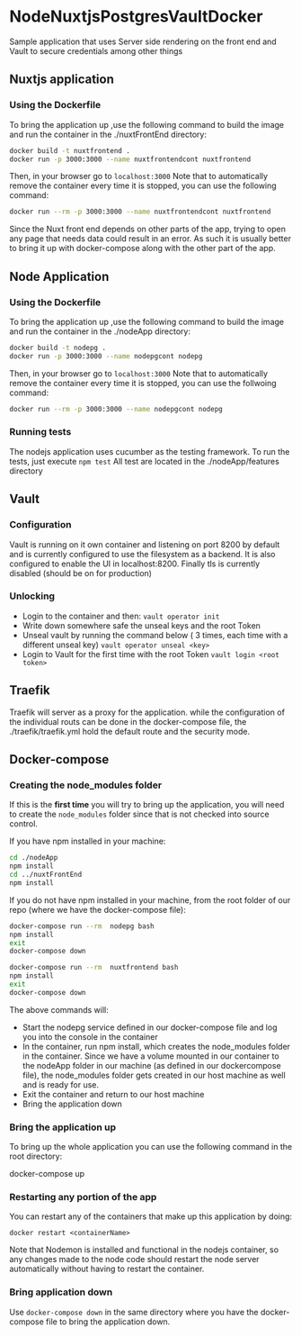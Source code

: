 # NodeNuxtjsPostgresVaultDocker

Sample application that uses Server side rendering on the front end and Vault to secure credentials among other things

## Nuxtjs application

### Using the Dockerfile

To bring the application up ,use the following command to build the image and run the container in the ./nuxtFrontEnd directory:


``` bash
docker build -t nuxtfrontend .
docker run -p 3000:3000 --name nuxtfrontendcont nuxtfrontend
```


Then, in your browser go to  `localhost:3000`
Note that to automatically remove the container every time it is stopped, you can use the following command:

``` bash
docker run --rm -p 3000:3000 --name nuxtfrontendcont nuxtfrontend
```

Since the Nuxt front end depends on other parts of the app, trying to open any page that needs data could result in an error. As such it is usually better to bring it up with docker-compose along with the other part of the app.

## Node Application

### Using the Dockerfile

To bring the application up ,use the following command to build the image and run the container in the ./nodeApp directory:

``` bash
docker build -t nodepg .
docker run -p 3000:3000 --name nodepgcont nodepg
 ```

Then, in your browser go to  ``` localhost:3000 ```
Note that to automatically remove the container every time it is stopped, you can use the follwoing command:

``` bash
docker run --rm -p 3000:3000 --name nodepgcont nodepg
```

### Running tests

The nodejs application uses cucumber as the testing framework. To run the tests, just execute ```npm test``` All test are located in the ./nodeApp/features directory

## Vault

### Configuration

Vault is running on it own container and listening on port 8200 by default and is currently configured to use the filesystem as a backend. It is also configured to enable the UI in localhost:8200. Finally tls is currently disabled (should be on for production)

### Unlocking

- Login to the container and then:
```vault operator init```
- Write down somewhere safe the unseal keys and the root Token
- Unseal vault by running the command below ( 3 times, each time with a different unseal key)
```vault operator unseal <key>```
- Login to Vault for the first time with the root Token
```vault login <root token>```

## Traefik

Traefik will server as a proxy for the application. while the configuration of the individual routs can be done in the docker-compose file, the ./traefik/traefik.yml hold the default route and the security mode.

## Docker-compose

### Creating the node_modules folder
If this is the **first time** you will try to bring up the application, you will need to create the ```node_modules``` folder since that is not checked into source control.

If you have npm installed in your machine:

``` bash
cd ./nodeApp
npm install
cd ../nuxtFrontEnd
npm install
```

If you do not have npm installed in your machine, from the root folder of our repo (where we have the docker-compose file):

``` bash
docker-compose run --rm  nodepg bash
npm install
exit
docker-compose down

docker-compose run --rm  nuxtfrontend bash
npm install
exit
docker-compose down
```

The above commands will:

- Start the nodepg service defined in our docker-compose file and log you  into the console in the container
- In the container, run npm install, which creates the node_modules folder in the container. Since we have a volume mounted in our container to the nodeApp folder in our machine (as defined in our dockercompose file), the node_modules folder gets created in our host machine as well and is ready for use.
- Exit the container and return to our host machine
- Bring the application down

### Bring the application up

To bring up the whole application you can use the following command in the root directory:

docker-compose up

### Restarting any portion of the app

You can restart any of the containers that make up this application by doing:

```
docker restart <containerName>
```

Note that Nodemon is installed and functional in the nodejs container, so any changes made to the node code should restart the node server automatically without having to restart the container.

### Bring application down

Use ```docker-compose down``` in the same directory where you have the docker-compose file to bring the application down.
